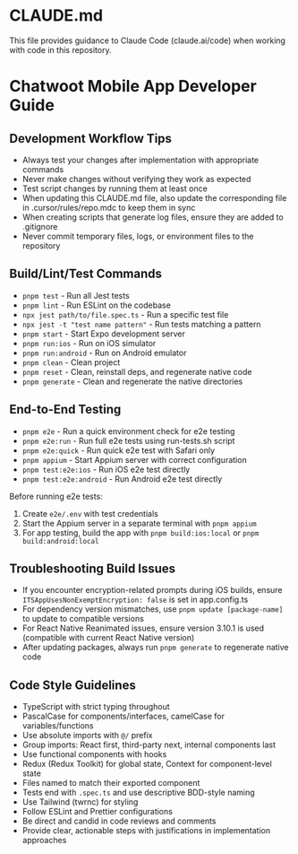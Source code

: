 # CLAUDE.md

This file provides guidance to Claude Code (claude.ai/code) when working with code in this repository.

# Chatwoot Mobile App Developer Guide

## Development Workflow Tips

- Always test your changes after implementation with appropriate commands
- Never make changes without verifying they work as expected
- Test script changes by running them at least once
- When updating this CLAUDE.md file, also update the corresponding file in .cursor/rules/repo.mdc to keep them in sync
- When creating scripts that generate log files, ensure they are added to .gitignore
- Never commit temporary files, logs, or environment files to the repository

## Build/Lint/Test Commands

- `pnpm test` - Run all Jest tests
- `pnpm lint` - Run ESLint on the codebase
- `npx jest path/to/file.spec.ts` - Run a specific test file
- `npx jest -t "test name pattern"` - Run tests matching a pattern
- `pnpm start` - Start Expo development server
- `pnpm run:ios` - Run on iOS simulator
- `pnpm run:android` - Run on Android emulator
- `pnpm clean` - Clean project
- `pnpm reset` - Clean, reinstall deps, and regenerate native code
- `pnpm generate` - Clean and regenerate the native directories

## End-to-End Testing

- `pnpm e2e` - Run a quick environment check for e2e testing
- `pnpm e2e:run` - Run full e2e tests using run-tests.sh script
- `pnpm e2e:quick` - Run quick e2e test with Safari only
- `pnpm appium` - Start Appium server with correct configuration
- `pnpm test:e2e:ios` - Run iOS e2e test directly
- `pnpm test:e2e:android` - Run Android e2e test directly

Before running e2e tests:
1. Create `e2e/.env` with test credentials
2. Start the Appium server in a separate terminal with `pnpm appium`
3. For app testing, build the app with `pnpm build:ios:local` or `pnpm build:android:local`

## Troubleshooting Build Issues

- If you encounter encryption-related prompts during iOS builds, ensure `ITSAppUsesNonExemptEncryption: false` is set in app.config.ts
- For dependency version mismatches, use `pnpm update [package-name]` to update to compatible versions
- For React Native Reanimated issues, ensure version 3.10.1 is used (compatible with current React Native version)
- After updating packages, always run `pnpm generate` to regenerate native code

## Code Style Guidelines

- TypeScript with strict typing throughout
- PascalCase for components/interfaces, camelCase for variables/functions
- Use absolute imports with `@/` prefix
- Group imports: React first, third-party next, internal components last
- Use functional components with hooks
- Redux (Redux Toolkit) for global state, Context for component-level state
- Files named to match their exported component
- Tests end with `.spec.ts` and use descriptive BDD-style naming
- Use Tailwind (twrnc) for styling
- Follow ESLint and Prettier configurations
- Be direct and candid in code reviews and comments
- Provide clear, actionable steps with justifications in implementation approaches